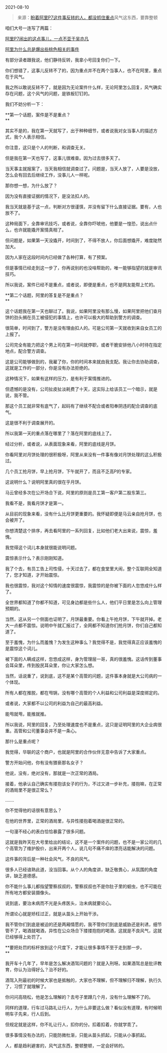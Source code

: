 2021-08-10

> 来源：[盼着阿里P7这件事反转的人，都没抓住重点](http://mp.weixin.qq.com/s?__biz=MzU3NDc5Nzc0NQ==&mid=2247505902&idx=1&sn=1a5b3ae4e4b92c5682bfe5e9b9fe8549&chksm=fd2e7530ca59fc2692b7778bb432d9e1bb5ada85fda7db1e5b7b6376cc8eac525d81c844ac25&scene=27#wechat_redirect)
> ​风气这东西，要靠整顿

咱们大号一连写了两篇：

  

[阿里P7闹出的这点事儿，一点不亚于吴亦凡](http://mp.weixin.qq.com/s?__biz=MzU0MjYwNDU2Mw==&mid=2247500391&idx=1&sn=6a7dd4f8e9d3855844bdd50ace6e9135&chksm=fb1aae1bcc6d270d5ed334c863f0da8c04d04b27edca251bf61afb914502d8d8aef4cd4b74e7&scene=21#wechat_redirect)  

  

[阿里为什么总是爆出些桃色相关的事件](http://mp.weixin.qq.com/s?__biz=MzU0MjYwNDU2Mw==&mid=2247500403&idx=2&sn=203bfb98671f159eb7471f61a847a100&chksm=fb1aae0fcc6d2719b172e1395e990b21329aa21a84c155e10cf1be76b41cce1f34b3f434645d&scene=21#wechat_redirect)  

  

有部分读者跟我说，他们静待反转，我拿小号回复你们一下。  

  

你们想错了，这事儿反转不了的，因为重点并不在两个当事人，也不在阿里，重点在于风气。

  

我之所以敢说反转不了，就是因为无论案件什么样，无论阿里怎么回复，风气确实存在问题，这个风气的问题，是铁板钉钉的。

  

我们不妨分析一下：

  

 **第一个话题，案件是不是重点？  
**

  

其实不是的，我在第一天就写了，出于种种细节，或者说我对女当事人的描述方式，我个人表示相信。

  

你注意，这只是个人的判断，和调查无关。

  

但是我在第一天也写了，这事儿很难查。因为过去很多天了。  

  

当天事主就报案了，当天我相信就调查过了。问题是，当天人放了，人要是没放，怎么会有回去后继续工作，没事儿人一样呢。  

  

那你想一想，为什么放了？

  

因为没有直接证据的情况下，是没法扣人的。

  

我当天就是基于这一点，判断对方很谨慎，并没有留下什么直接证据。要有，人也放不了。

  

这种局面下，全靠审讯技巧，或者说，全靠你吓唬他，他要是一惶恐，说出点什么，也许就能撬开案情真相了。

  

但问题是，如果第一天没撬开，时间到了，不得不放人，你后面想撬开，难度陡然加大。  

  

因为人家在这段时间内已经做了各种打算，有了预案。

  

但是事情已经走到这一步了，你再说别的也没啥帮助的，唯一能够指望的就是审讯技巧。  

  

所以我说，案件已经不是重点，或者说，即便是重点，也不是网友能帮上忙的。  

  

 **第二个话题，阿里的答复是不是重点？  
**

  

这个话题我在第一天也聊过了。我说，如果阿里没有那么慢，如果阿里把他们查月饼的劲头搁在员工被侵犯的事情上，也许可以极大的帮助到警方的调查。

  

很简单，时间到了，警方是没有理由扣人的。可是公司第一天就收到来自女员工的上报了。  

  

公司完全有能力把这个男上司在第一时间就停职，或者干脆安排他八小时待在指定地点，配合警方调查。  

  

这是公司能够做到的，我雇了你，你的时间本来就由我支配。我让你去协助调查，这就是工作的一部分，你是没有办法拒绝的。

  

这种情况下，如果有这样的压力，是有利于案情推进的。  

  

但遗憾的是没有，公司扯皮扯淡耗费了十天，这实际上给该员工一个暗示，就是说，我不管。

  

那这个员工就非常有底气了，起码有了继续不配合或者阳奉阴违的配合调查的底气。  

  

这是很不利于调查展开的。  

  

所以我第一天的重点落在哪里了？落在阿里的底线上了。  

  

经过分析，或者说，从表面现象来看，阿里的底线是月饼。

  

你看阿里对月饼处理的很积极呀，阿里从来没有一件事有像对月饼处理的这么积极过。

  

几个员工抢月饼，早上抢月饼，下午就开了，而且不乏高P的专家。  

  

这说明什么？说明阿里真的很在乎月饼。  

  

马云曾经多次在公开场合下说，阿里的原则是员工第一客户第二股东第三。

  

我看不是，我看月饼才是第一。  

  

从目前的现象来看，没有什么比月饼更重要的。我怀疑即便是马云亲自抢月饼，也会被开了。  

  

你想清楚这个排序，再去看阿里的一系列回复，比如他们老大出来说，震惊，羞愧。

  

我觉得这个词儿本身就很能说明问题。  

  

震惊表示什么？表示刚刚知道。

  

我了个去，有员工告上司性侵，十天过去了，都在食堂里大闹，整个互联网全知道了，您才知道，才开始震惊。  

  

我也很震惊，我对这个知情的速度很震惊，我震惊的是你被下面的人忽悠成什么样了。

  

全世界都知道了你都不知道，可见身边都是些什么人，他们平日里是怎么向上管理预期的。  

  

当然，这从另一个侧面也证明了，月饼最重要。你看上午抢月饼，下午就开掉。老大一点都不震惊。说明中午就汇报过了，全网都不知道你们抢月饼，你们自己都知道了。

  

至于羞愧，为什么而羞愧？为发生这种事么？我觉得不是，我觉得真正应该羞愧的是震惊这个词儿。  

  

被下面的人瞒成这样，忽悠成这样，身为管理层一哥，真的很羞愧。这话传到董事会耳朵里，传到股民耳朵里，你让大家怎么想。

  

当然，话说重了，说到底，这不是某个高管的问题，这件事本身就是大公司病的一个体现。  

  

所有人都在推脱，都在甩锅，没有哪个高管的个人利益和公司利益是深度绑定的。

  

或者说，大家都不以公司的利益为自己的最高利益。

  

能甩就甩，能推就推。

  

所以我说，阿里的回复，乃至处理速度也不是重点，这只是证明阿里的大企业病很重。高管和公司董事会并不是一条心。  

  

那什么是重点呢？  

  

我觉得，华联的这个商户，也就是阿里的合作伙伴无意中告诉了大家重点。

  

警方开始问他，你有没有猥亵那名女子？  

  

他说，没有，绝对没有，那就是一次正常的酒局。

  

接着，他承认自己确实有搂抱该女子的行为，不过又进一步补充，搂抱嘛，在正常的酒局里不是很正常么？  

  

.......  

  

你不觉得他的话很有意思么？

  

在他的世界里，正常的酒局里，与异性搂抱着喝酒是很正常的。  

  

一句漫不经心的表白恰恰暴露了很多问题。  

  

这就是我昨天在大号里给出的结论，这不是一个案件的问题，也不是一家公司的几个高管为了维护股价，出来开两个人，说几句不痛不痒的漂亮话能解决的问题。

  

这件事的背后是一种社会风气，不良的风气。

  

很多人已经谙熟此道，没当回事。从个人的角度讲，缺乏敬畏心，从氛围的角度讲，缺乏道德感。  

  

你不能什么事儿都指望警察叔叔的，警察叔叔也不是你肚子里的蛔虫，也不可能在所有地方都安装摄像头。

  

说到底，要治未病而不光是头疼医头，治未病就要论心。  

  

所谓论心就是矫枉过正，就是从苗头上开始干涉。  

  

我不管你们到底是被迫的还是两厢情愿的，我不管你们到底是威胁还是利诱，细节管不了，喝酒就喝酒，异性在公众场合下搂搂抱抱的喝酒，这就是不良风气，这就已经够得上处罚了。

  

 **要把处罚的标杆放到这个尺度下，才能让很多事情不至于走到那一步。  
**

  

我开车十几年了，早年是怎么解决酒驾问题的？就是入刑呀。如果酒驾总是批评教育，你认为治得好么？治不好的。  

  

酒驾入刑最初的时候大家也是抵触的，大家也不理解，但不理解归不理解，执行久了，习惯了就理解了。

  

你问问高晓松，他是怎么理解的？去号子里蹲几个月，没有什么理解不了的。  

  

同样的道理，行车过马路礼让行人，为什么非要这么做？看似没有道理，有时候明明车子先来，行人后到。

  

但规定就是这样，你不礼让行人，扣你的分。扣着扣着，你就学乖了。

  

很多事情没有办法的，只能防微杜渐，只能从苗头抓起，只能从小事抓起。  

  

人，都是趋利避害的，风气这东西，整顿整顿，一定会好转的。

